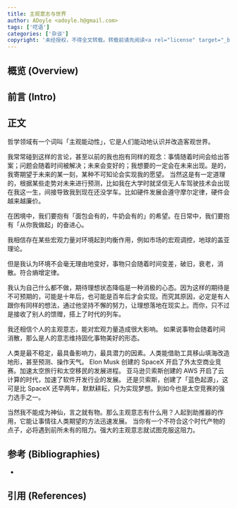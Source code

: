 ```yaml
---
title: 主观意志与世界
author: ADoyle <adoyle.h@gmail.com>
tags: ['呓语']
categories: ['杂谈']
copyright: '未经授权，不得全文转载。转载前请先阅读<a rel="license" target="_blank" href="//adoyle.me/blog/copyright.html">本站版权声明</a>'
---
```


## 概览 (Overview)
## 前言 (Intro)


<!-- more -->

## 正文

哲学领域有一个词叫「主观能动性」，它是人们能动地认识并改造客观世界。

我常常碰到这样的言论，甚至以前的我也抱有同样的观念：事情随着时间会给出答案；问题会随着时间被解决；未来会变好的；我想要的一定会在未来出现。是的，我寄期望于未来的某一刻，某种不可知论会实现我的愿望。
当然这是有一定道理的，根据某些走势对未来进行预测，比如我在大学时就坚信无人车驾驶技术会出现在我这一生，间接导致我到现在还没学车。比如硬件发展会遵守摩尔定律，硬件会越来越廉价。

在困境中，我们要抱有「面包会有的，牛奶会有的」的希望。在日常中，我们要抱有「从你我做起」的奋进心。

我相信存在某些宏观力量对环境起到均衡作用，例如市场的宏观调控，地球的盖亚理论。

但是我认为环境不会毫无理由地变好，事物只会随着时间变差，破旧，衰老，消散。符合熵增定律。

我认为自己什么都不做，期待理想状态降临是一种消极的心态。因为这样的期待是不可预期的，可能是十年后，也可能是百年后才会实现。而究其原因，必定是有人跟你有同样的想法，通过他坚持不懈的努力，让理想落地在现实上。而你，只不过是接收了别人的馈赠，搭上了时代的列车。

我还相信个人的主观意志，能对宏观力量造成很大影响。
如果说事物会随着时间消散，那么是人的意志维持固化事物美好的形态。

人类是最不稳定，最具备影响力，最具潜力的因素。人类能借助工具移山填海改造地形，甚至预测、操作天气。
Elon Musk 创建的 SpaceX 开启了外太空商业竞赛。加速太空旅行和太空移民的发展进程。
亚马逊贝索斯创建的 AWS 开启了云计算的时代，加速了软件开发行业的发展。
还是贝索斯，创建了「蓝色起源」，这可是比 SpaceX 还早两年，默默耕耘，只为实现梦想。到如今也是太空竞赛的强力选手之一。

当然我不能成为神仙，言之就有物。那么主观意志有什么用？人起到助推器的作用，它能让事情往人类期望的方法迅速发展。
当你有一个不符合这个时代产物的点子，必将遇到前所未有的阻力。强大的主观意志就试图克服这阻力。


## 参考 (Bibliographies)

- [][B1]

## 引用 (References)

[^1]: [][R1]


<!-- 以下是相关链接 -->

[R1]: <url> "备注"

[B1]: <url> "备注"

